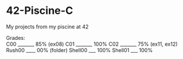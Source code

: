 # 42-Piscine-C
My projects from my piscine at 42

Grades:                                                                                                                            
C00  _______  85%  (ex08)
C01  _______  100%
C02  _______  75%    (ex11, ex12)
Rush00  ____  00%    (folder)
Shell00  ___  100%
Shell01  ___  100%
